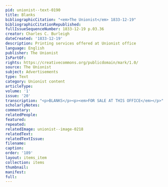 ```yaml
---
pid: unionist--text-0190
title: Blanks
bibliographicCitation: "<em>The Unionist</em> 1833-12-19"
bibliographicCitationRepublished: 
fullIssueSequenceNumber: 1833-12-19 p.03.36
creator: Charles C. Burleigh
dateCreated: '1833-12-19'
description: Printing services offered at Unionist office
language: English
publisher: The Unionist
IsPartOf: 
rights: https://creativecommons.org/publicdomain/mark/1.0/
source: The Unionist
subject: Advertisements
type: Text
category: Unionist content
articleType: 
volume: '1'
issue: '20'
transcription: "<p>BLANKS</p><p><em>FOR SALE AT THIS OFFICE</em></p>"
scholarlyNotes: 
commentary: 
relatedPeople: 
featured: 
repeated: 
relatedImage: unionist--image-0218
relatedText: 
relatedTextIssue: 
filename: 
caption: 
order: '189'
layout: items_item
collection: items
thumbnail: 
manifest: 
full: 
---
```

